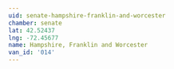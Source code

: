 ```yaml
---
uid: senate-hampshire-franklin-and-worcester
chamber: senate
lat: 42.52437
lng: -72.45677
name: Hampshire, Franklin and Worcester
van_id: '014'
---
```

